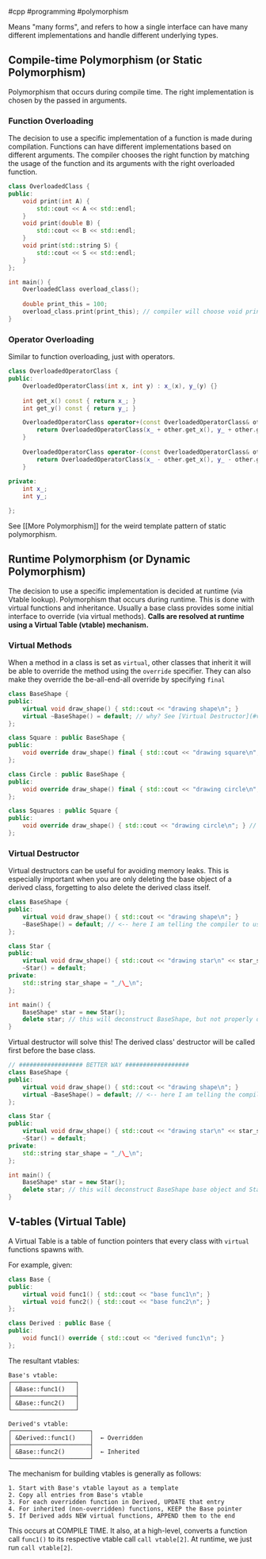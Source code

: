 #cpp #programming #polymorphism

Means "many forms", and refers to how a single interface can have many different implementations and handle different underlying types.

## Compile-time Polymorphism (or Static Polymorphism)

Polymorphism that occurs during compile time. The right implementation is chosen by the passed in arguments.

### Function Overloading

The decision to use a specific implementation of a function is made during compilation. Functions can have different implementations based on different arguments. The compiler chooses the right function by matching the usage of the function and its arguments with the right overloaded function.

```c++
class OverloadedClass {
public:
	void print(int A) {
		std::cout << A << std::endl;
	}
	void print(double B) {
		std::cout << B << std::endl;
	}
	void print(std::string S) {
		std::cout << S << std::endl;
	}
};

int main() {
	OverloadedClass overload_class();
	
	double print_this = 100;
	overload_class.print(print_this); // compiler will choose void print(double B); at compile-time
}
```

### Operator Overloading

Similar to function overloading, just with operators.

```c++
class OverloadedOperatorClass {
public:
	OverloadedOperatorClass(int x, int y) : x_(x), y_(y) {}
	
	int get_x() const { return x_; }
	int get_y() const { return y_; }

	OverloadedOperatorClass operator+(const OverloadedOperatorClass& other) {
		return OverloadedOperatorClass(x_ + other.get_x(), y_ + other.get_y());
	}
	
	OverloadedOperatorClass operator-(const OverloadedOperatorClass& other) {
		return OverloadedOperatorClass(x_ - other.get_x(), y_ - other.get_y());
	}
	
private:
	int x_;
	int y_;

};
```

See [[More Polymorphism]] for the weird template pattern of static polymorphism.
## Runtime Polymorphism (or Dynamic Polymorphism)

The decision to use a specific implementation is decided at runtime (via Vtable lookup). Polymorphism that occurs during runtime. This is done with virtual functions and inheritance. Usually a base class provides some initial interface to override (via virtual methods). **Calls are resolved at runtime using a Virtual Table (vtable) mechanism.**

### Virtual Methods

When a method in a class is set as `virtual`, other classes that inherit it will be able to override the method using the `override` specifier. They can also make they override the be-all-end-all override by specifying `final`

```c++
class BaseShape {
public:
	virtual void draw_shape() { std::cout << "drawing shape\n"; }
	virtual ~BaseShape() = default; // why? See [Virtual Destructor](#virtual-destructor) below
};

class Square : public BaseShape {
public:
	void override draw_shape() final { std::cout << "drawing square\n"; }
};

class Circle : public BaseShape {
public:
	void override draw_shape() final { std::cout << "drawing circle\n"; }
};

class Squares : public Square {
public:
	void override draw_shape() { std::cout << "drawing circle\n"; } // NOT POSSIBLE, because we indicated final on the virtual function override in Square
};
```

### Virtual Destructor

Virtual destructors can be useful for avoiding memory leaks. This is especially important when you are only deleting the base object of a derived class, forgetting to also delete the derived class itself.

```c++
class BaseShape {
public:
	virtual void draw_shape() { std::cout << "drawing shape\n"; }
	~BaseShape() = default; // <-- here I am telling the compiler to use its standard implementation of this destructor function (not virtual)
};

class Star {
public:
	virtual void draw_shape() { std::cout << "drawing star\n" << star_shape << std::endl; }
	~Star() = default;
private:
	std::string star_shape = "_/\_\n";
};

int main() {
	BaseShape* star = new Star();
	delete star; // this will deconstruct BaseShape, but not properly deconstruct Star!!
}

```

Virtual destructor will solve this! The derived class' destructor will be called first before the base class.

```c++
// ################## BETTER WAY ##################
class BaseShape {
public:
	virtual void draw_shape() { std::cout << "drawing shape\n"; }
	virtual ~BaseShape() = default; // <-- here I am telling the compiler to use its standard implementation of this destructor function (not virtual)
};

class Star {
public:
	virtual void draw_shape() { std::cout << "drawing star\n" << star_shape << std::endl; }
	~Star() = default;
private:
	std::string star_shape = "_/\_\n";
};

int main() {
	BaseShape* star = new Star();
	delete star; // this will deconstruct BaseShape base object and Star!
}
```

## V-tables (Virtual Table)

A Virtual Table is a table of function pointers that every class with `virtual` functions spawns with.

For example, given:

```c++
class Base {
public:
	virtual void func1() { std::cout << "base func1\n"; }
	virtual void func2() { std::cout << "base func2\n"; }
};

class Derived : public Base {
public:
	void func1() override { std::cout << "derived func1\n"; }
};
```

The resultant vtables:

```
Base's vtable:
┌──────────────────┐
│ &Base::func1()   │
├──────────────────┤
│ &Base::func2()   │
└──────────────────┘

Derived's vtable:
┌──────────────────────┐
│ &Derived::func1()    │  ← Overridden
├──────────────────────┤
│ &Base::func2()       │  ← Inherited
└──────────────────────┘
```

The mechanism for building vtables is generally as follows:

```
1. Start with Base's vtable layout as a template
2. Copy all entries from Base's vtable
3. For each overridden function in Derived, UPDATE that entry
4. For inherited (non-overridden) functions, KEEP the Base pointer
5. If Derived adds NEW virtual functions, APPEND them to the end
```

This occurs at COMPILE TIME. It also, at a high-level, converts a function call `func1()` to its respective vtable call `call vtable[2]`. At runtime, we just run `call vtable[2]`.